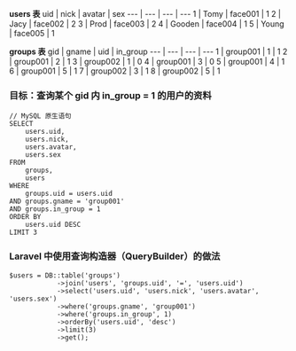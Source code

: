 **users 表**
uid | nick | avatar | sex
--- | --- | --- | ---
1 | Tomy | face001 | 1
2 | Jacy | face002 | 2
3 | Prod | face003 | 2
4 | Gooden | face004 | 1
5 | Young | face005 | 1

**groups 表**
gid | gname | uid | in_group
--- | --- | --- | ---
1 | group001 | 1 | 1
2 | group001 | 2 | 1
3 | group002 | 1 | 0
4 | group001 | 3 | 0
5 | group001 | 4 | 1
6 | group001 | 5 | 1
7 | group002 | 3 | 1
8 | group002 | 5 | 1



### 目标：查询某个 gid 内 in_group = 1 的用户的资料


```
// MySQL 原生语句
SELECT
    users.uid,
    users.nick,
    users.avatar,
    users.sex
FROM
    groups,
    users
WHERE
    groups.uid = users.uid
AND groups.gname = 'group001'
AND groups.in_group = 1
ORDER BY
    users.uid DESC
LIMIT 3
```

### Laravel 中使用查询构造器（QueryBuilder）的做法

```
$users = DB::table('groups')
            ->join('users', 'groups.uid', '=', 'users.uid')
            ->select('users.uid', 'users.nick', 'users.avatar', 'users.sex')
            ->where('groups.gname', 'group001')
            ->where('groups.in_group', 1)
            ->orderBy('users.uid', 'desc')
            ->limit(3)
            ->get();
```
